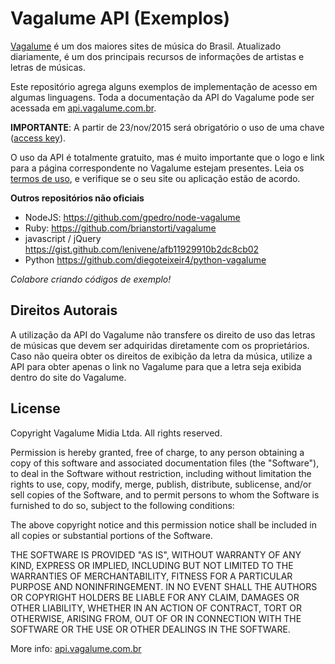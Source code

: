Vagalume API (Exemplos)
===
[Vagalume](http://www.vagalume.com.br/) é um dos maiores sites de música do Brasil. Atualizado diariamente, é um dos principais recursos de informações de artistas e letras de músicas.

Este repositório agrega alguns exemplos de implementação de acesso em algumas linguagens.
Toda a documentação da API do Vagalume pode ser acessada em [api.vagalume.com.br](http://api.vagalume.com.br/). 

**IMPORTANTE**: A partir de 23/nov/2015 será obrigatório o uso de uma chave ([access key](https://auth.vagalume.com.br/settings/api/)).

O uso da API é totalmente gratuito, mas é muito importante que o logo e link para a página correspondente no Vagalume estejam presentes. Leia os [termos de uso](http://api.vagalume.com.br/terms/), e verifique se o seu site ou aplicação estão de acordo.

**Outros repositórios não oficiais**

* NodeJS: https://github.com/gpedro/node-vagalume
* Ruby: https://github.com/brianstorti/vagalume
* javascript / jQuery https://gist.github.com/lenivene/afb11929910b2dc8cb02
* Python https://github.com/diegoteixeir4/python-vagalume

*Colabore criando códigos de exemplo!*

## Direitos Autorais

A utilização da API do Vagalume não transfere os direito de uso das letras de músicas que devem ser adquiridas diretamente com os proprietários. Caso não queira obter os direitos de exibição da letra da música, utilize a API para obter apenas o link no Vagalume para que a letra seja exibida dentro do site do Vagalume.

## License

Copyright Vagalume Midia Ltda. All rights reserved.

Permission is hereby granted, free of charge, to any person obtaining a copy
of this software and associated documentation files (the "Software"), to
deal in the Software without restriction, including without limitation the
rights to use, copy, modify, merge, publish, distribute, sublicense, and/or
sell copies of the Software, and to permit persons to whom the Software is
furnished to do so, subject to the following conditions:

The above copyright notice and this permission notice shall be included in
all copies or substantial portions of the Software.

THE SOFTWARE IS PROVIDED "AS IS", WITHOUT WARRANTY OF ANY KIND, EXPRESS OR
IMPLIED, INCLUDING BUT NOT LIMITED TO THE WARRANTIES OF MERCHANTABILITY,
FITNESS FOR A PARTICULAR PURPOSE AND NONINFRINGEMENT. IN NO EVENT SHALL THE
AUTHORS OR COPYRIGHT HOLDERS BE LIABLE FOR ANY CLAIM, DAMAGES OR OTHER
LIABILITY, WHETHER IN AN ACTION OF CONTRACT, TORT OR OTHERWISE, ARISING
FROM, OUT OF OR IN CONNECTION WITH THE SOFTWARE OR THE USE OR OTHER DEALINGS
IN THE SOFTWARE.

More info: [api.vagalume.com.br](http://api.vagalume.com.br/)
